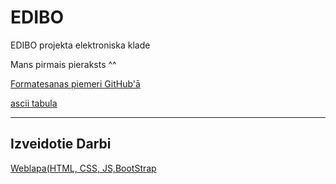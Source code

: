 # EDIBO
EDIBO projekta elektroniska klade

Mans pirmais pieraksts ^^

[Formatesanas piemeri GitHub'ā](https://help.github.com/en/github/writing-on-github/basic-writing-and-formatting-syntax)


[ascii tabula](http://www.ecowin.org/aulas/resources/tables/asciitable.jpg)



------------------------------------------------------
## Izveidotie Darbi

[Weblapa(HTML, CSS, JS,BootStrap](https://github.com/dav4aws/EDIBO/tree/master/KlasesDarbi/20200713-DAY9-10/WEB)
